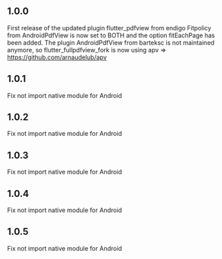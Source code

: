 ## 1.0.0

First release of the updated plugin flutter_pdfview from endigo
Fitpolicy from AndroidPdfView is now set to BOTH and the option fitEachPage has been added.
The plugin AndroidPdfView from barteksc is not maintained anymore, so flutter_fullpdfview_fork is now using apv => https://github.com/arnaudelub/apv


## 1.0.1

Fix not import native module for Android

## 1.0.2

Fix not import native module for Android

## 1.0.3

Fix not import native module for Android

## 1.0.4

Fix not import native module for Android

## 1.0.5

Fix not import native module for Android